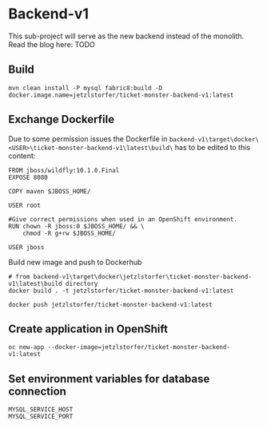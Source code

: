 # Backend-v1

This sub-project will serve as the new backend instead of the monolith.
Read the blog here: TODO

## Build

```
mvn clean install -P mysql fabric8:build -D docker.image.name=jetzlstorfer/ticket-monster-backend-v1:latest
```

## Exchange Dockerfile
Due to some permission issues the Dockerfile in ```backend-v1\target\docker\<USER>\ticket-monster-backend-v1\latest\build\``` has to be edited to this content:
```
FROM jboss/wildfly:10.1.0.Final 
EXPOSE 8080

COPY maven $JBOSS_HOME/

USER root

#Give correct permissions when used in an OpenShift environment.
RUN chown -R jboss:0 $JBOSS_HOME/ && \
    chmod -R g+rw $JBOSS_HOME/

USER jboss
```

Build new image and push to Dockerhub
```
# from backend-v1\target\docker\jetzlstorfer\ticket-monster-backend-v1\latest\build directory
docker build . -t jetzlstorfer/ticket-monster-backend-v1:latest

docker push jetzlstorfer/ticket-monster-backend-v1:latest
```

## Create application in OpenShift

```
oc new-app --docker-image=jetzlstorfer/ticket-monster-backend-v1:latest
```

## Set environment variables for database connection

```
MYSQL_SERVICE_HOST
MYSQL_SERVICE_PORT
```